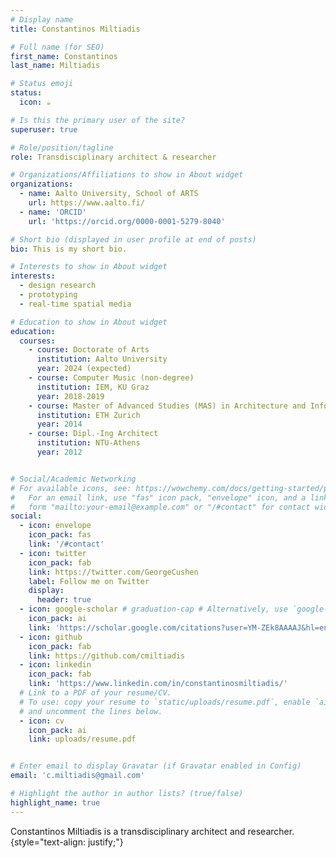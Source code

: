 ```yaml
---
# Display name
title: Constantinos Miltiadis

# Full name (for SEO)
first_name: Constantinos
last_name: Miltiadis

# Status emoji
status:
  icon: ☕️

# Is this the primary user of the site?
superuser: true

# Role/position/tagline
role: Transdisciplinary architect & researcher

# Organizations/Affiliations to show in About widget
organizations:
  - name: Aalto University, School of ARTS
    url: https://www.aalto.fi/
  - name: 'ORCID'
    url: 'https://orcid.org/0000-0001-5279-8040'

# Short bio (displayed in user profile at end of posts)
bio: This is my short bio.

# Interests to show in About widget
interests:
  - design research 
  - prototyping
  - real-time spatial media 

# Education to show in About widget
education:
  courses:
    - course: Doctorate of Arts
      institution: Aalto University
      year: 2024 (expected)
    - course: Computer Music (non-degree)
      institution: IEM, KU Graz
      year: 2018-2019
    - course: Master of Advanced Studies (MAS) in Architecture and Information
      institution: ETH Zurich
      year: 2014    
    - course: Dipl.-Ing Architect
      institution: NTU-Athens
      year: 2012


# Social/Academic Networking
# For available icons, see: https://wowchemy.com/docs/getting-started/page-builder/#icons
#   For an email link, use "fas" icon pack, "envelope" icon, and a link in the
#   form "mailto:your-email@example.com" or "/#contact" for contact widget.
social:
  - icon: envelope
    icon_pack: fas
    link: '/#contact'
  - icon: twitter
    icon_pack: fab
    link: https://twitter.com/GeorgeCushen
    label: Follow me on Twitter
    display:
      header: true
  - icon: google-scholar # graduation-cap # Alternatively, use `google-scholar` icon from `ai` icon pack
    icon_pack: ai
    link: 'https://scholar.google.com/citations?user=YM-ZEk8AAAAJ&hl=en'
  - icon: github
    icon_pack: fab
    link: https://github.com/cmiltiadis
  - icon: linkedin
    icon_pack: fab
    link: 'https://www.linkedin.com/in/constantinosmiltiadis/'
  # Link to a PDF of your resume/CV.
  # To use: copy your resume to `static/uploads/resume.pdf`, enable `ai` icons in `params.yaml`,
  # and uncomment the lines below.
  - icon: cv
    icon_pack: ai
    link: uploads/resume.pdf


# Enter email to display Gravatar (if Gravatar enabled in Config)
email: 'c.miltiadis@gmail.com'

# Highlight the author in author lists? (true/false)
highlight_name: true
---
```


Constantinos Miltiadis is a transdisciplinary architect and researcher. 
{style="text-align: justify;"}
